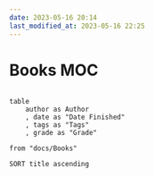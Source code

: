 ```yaml
---
date: 2023-05-16 20:14
last_modified_at: 2023-05-16 22:25
---
```

# Books MOC

```dataview

table
    author as Author
    , date as "Date Finished"
    , tags as "Tags"
    , grade as "Grade"

from "docs/Books"

SORT title ascending

```
